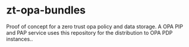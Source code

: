 # zt-opa-bundles
Proof of concept for a zero trust opa policy and data storage. A OPA PIP and PAP service uses this repository for the distribution to OPA PDP instances..
